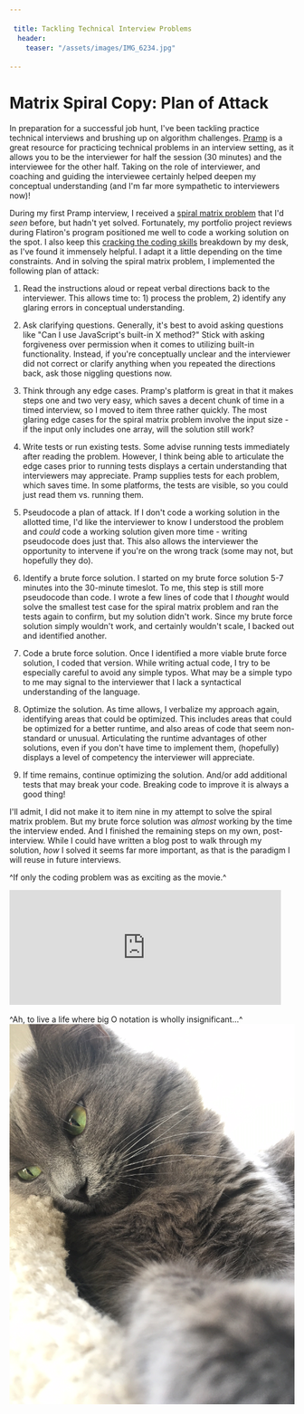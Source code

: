 ```yaml
---

 title: Tackling Technical Interview Problems
  header:
    teaser: "/assets/images/IMG_6234.jpg"

---
```


# Matrix Spiral Copy: Plan of Attack

In preparation for a successful job hunt, I've been tackling practice technical interviews and brushing up on algorithm challenges. [Pramp](https://www.pramp.com/) is a great resource for practicing technical problems in an interview setting, as it allows you to be the interviewer for half the session (30 minutes) and the interviewee for the other half. Taking on the role of interviewer, and coaching and guiding the interviewee certainly helped deepen my conceptual understanding (and I'm far more sympathetic to interviewers now)! 

During my first Pramp interview, I received a [spiral matrix problem](https://www.geeksforgeeks.org/print-a-given-matrix-in-spiral-form/) that I'd *seen* before, but hadn't yet solved. Fortunately, my portfolio project reviews during Flatiron's program positioned me well to code a working solution on the spot. I also keep this [cracking the coding skills](http://www.crackingthecodinginterview.com/uploads/6/5/2/8/6528028/cracking_the_coding_skills_-_v6.pdf) breakdown by my desk, as I've found it immensely helpful. I adapt it a little depending on the time constraints. And in solving the spiral matrix problem, I implemented the following plan of attack: 

1. Read the instructions aloud or repeat verbal directions back to the interviewer. This allows time to: 1) process the problem, 2) identify any glaring errors in conceptual understanding. 

2. Ask clarifying questions. Generally, it's best to avoid asking questions like "Can I use JavaScript's built-in X method?" Stick with asking forgiveness over permission when it comes to utilizing built-in functionality. Instead, if you're conceptually unclear and the interviewer did not correct or clarify anything when you repeated the directions back, ask those niggling questions now.

3. Think through any edge cases. Pramp's platform is great in that it makes steps one and two very easy, which saves a decent chunk of time in a timed interview, so I moved to item three rather quickly. The most glaring edge cases for the spiral matrix problem involve the input size - if the input only includes one array, will the solution still work?

4. Write tests or run existing tests. Some advise running tests immediately after reading the problem. However, I think being able to articulate the edge cases prior to running tests displays a certain understanding that interviewers may appreciate. Pramp supplies tests for each problem, which saves time. In some platforms, the tests are visible, so you could just read them vs. running them. 

5. Pseudocode a plan of attack. If I don't code a working solution in the allotted time, I'd like the interviewer to know I understood the problem and *could* code a working solution given more time - writing pseudocode does just that. This also allows the interviewer the opportunity to intervene if you're on the wrong track (some may not, but hopefully they do). 

6. Identify a brute force solution. I started on my brute force solution 5-7 minutes into the 30-minute timeslot. To me, this step is still more pseudocode than code. I wrote a few lines of code that I *thought* would solve the smallest test case for the spiral matrix problem and ran the tests again to confirm, but my solution didn't work. Since my brute force solution simply wouldn't work, and certainly wouldn't scale, I backed out and identified another. 

7. Code a brute force solution. Once I identified a more viable brute force solution, I coded that version. While writing actual code, I try to be especially careful to avoid any simple typos. What may be a simple typo to me may signal to the interviewer that I lack a syntactical understanding of the language. 

8. Optimize the solution. As time allows, I verbalize my approach again, identifying areas that could be optimized. This includes areas that could be optimized for a better runtime, and also areas of code that seem non-standard or unusual. Articulating the runtime advantages of other solutions, even if you don't have time to implement them, (hopefully) displays a level of competency the interviewer will appreciate. 

9. If time remains, continue optimizing the solution. And/or add additional tests that may break your code. Breaking code to improve it is always a good thing!

I'll admit, I did not make it to item nine in my attempt to solve the spiral matrix problem. But my brute force solution was *almost* working by the time the interview ended. And I finished the remaining steps on my own, post-interview. While I could have written a blog post to walk through my solution, *how* I solved it seems far more important, as that is the paradigm I will reuse in future interviews. 


^If only the coding problem was as exciting as the movie.^
<iframe src="https://giphy.com/embed/zXmbOaTpbY6mA" width="480" height="203" frameBorder="0" class="giphy-embed" allowFullScreen></iframe><p><a href="https://giphy.com/gifs/technoir-movie-film-cinemagraph-zXmbOaTpbY6mA"></a></p>

^Ah, to live a life where big O notation is wholly insignificant...^
![alt text](/assets/images/IMG_6234.JPG "Meow!")